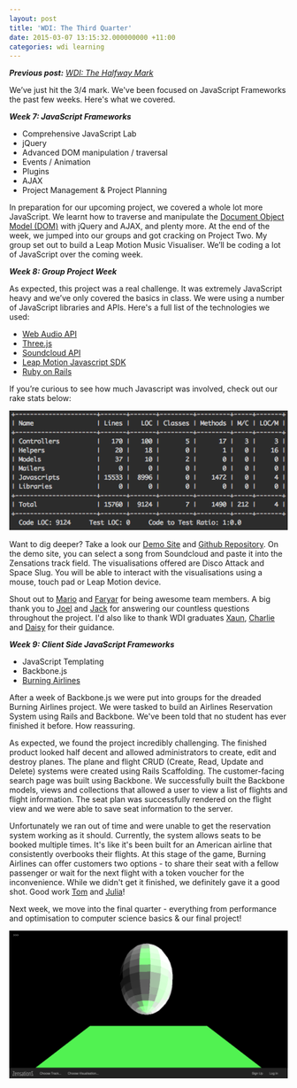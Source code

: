 ```yaml
---
layout: post
title: 'WDI: The Third Quarter'
date: 2015-03-07 13:15:32.000000000 +11:00
categories: wdi learning
---
```


_**Previous post:** [WDI: The Halfway Mark](http://www.liamdarmody.com/blog/wdi-the-halfway-mark/ "WDI: The Halfway Mark")_

We’ve just hit the 3/4 mark. We've been focused on JavaScript Frameworks the past few weeks. Here's what we covered.

_**Week 7: JavaScript Frameworks**_

*   Comprehensive JavaScript Lab
*   jQuery
*   Advanced DOM manipulation / traversal
*   Events / Animation
*   Plugins
*   AJAX
*   Project Management & Project Planning

In preparation for our upcoming project, we covered a whole lot more JavaScript. We learnt how to traverse and manipulate the [Document Object Model (DOM)](https://developer.mozilla.org/en-US/docs/Web/API/Document_Object_Model/Introduction "Document Object Model (DOM): Introduction") with jQuery and AJAX, and plenty more. At the end of the week, we jumped into our groups and got cracking on Project Two. My group set out to build a Leap Motion Music Visualiser. We’ll be coding a lot of JavaScript over the coming week.

_**Week 8: Group Project Week**_

As expected, this project was a real challenge. It was extremely JavaScript heavy and we’ve only covered the basics in class. We were using a number of JavaScript libraries and APIs. Here's a full list of the technologies we used:

* [Web Audio API](https://developer.mozilla.org/en-US/docs/Web/API/Web_Audio_API "Web Audio API")
* [Three.js](http://threejs.org/ "Three.js")
* [Soundcloud API](https://developers.soundcloud.com/docs/api "Soundcloud API")
* [Leap Motion Javascript SDK](https://developer.leapmotion.com/documentation/javascript/api/Leap_Classes.html "Leap Motion JavaScript SDK")
* [Ruby on Rails](http://rubyonrails.org/ "Ruby on Rails")

If you’re curious to see how much Javascript was involved, check out our rake stats below:

![WDI Project Two - Stats](/public/images/blog/wdi-project-two-stats.png)

Want to dig deeper? Take a look our [Demo Site](http://zensations.herokuapp.com/ "Zensations Demo Site") and [Github Repository](https://github.com/faryar88/Zensations "Zensations Github Repository"). On the demo site, you can select a song from Soundcloud and paste it into the Zensations track field. The visualisations offered are Disco Attack and Space Slug. You will be able to interact with the visualisations using a mouse, touch pad or Leap Motion device.

Shout out to [Mario](https://github.com/martimatix "Mario - Github") and [Faryar](https://github.com/faryar88 "Faryar - Github") for being awesome team members. A big thank you to [Joel](https://github.com/wofockham "Joel - Github") and [Jack](https://github.com/anonymous-wolf "Jack - Github") for answering our countless questions throughout the project. I'd also like to thank WDI graduates [Xaun](https://github.com/xaun "Xaun - Github"), [Charlie](https://github.com/charliegerard "Charlie - Github") and [Daisy](https://github.com/daisymarie128 "Daisy - Github") for their guidance.

_**Week 9: Client Side JavaScript Frameworks**_

* JavaScript Templating
* Backbone.js
* [Burning Airlines](https://gist.github.com/wofockham/7d9ef83a3362c8d4d8af "Burning Airlines")

After a week of Backbone.js we were put into groups for the dreaded Burning Airlines project. We were tasked to build an Airlines Reservation System using Rails and Backbone. We've been told that no student has ever finished it before. How reassuring.

As expected, we found the project incredibly challenging. The finished product looked half decent and allowed administrators to create, edit and destroy planes. The plane and flight CRUD (Create, Read, Update and Delete) systems were created using Rails Scaffolding. The customer-facing search page was built using Backbone. We successfully built the Backbone models, views and collections that allowed a user to view a list of flights and flight information. The seat plan was successfully rendered on the flight view and we were able to save seat information to the server.

Unfortunately we ran out of time and were unable to get the reservation system working as it should. Currently, the system allows seats to be booked multiple times. It's like it's been built for an American airline that consistently overbooks their flights. At this stage of the game, Burning Airlines can offer customers two options - to share their seat with a fellow passenger or wait for the next flight with a token voucher for the inconvenience. While we didn't get it finished, we definitely gave it a good shot. Good work [Tom](https://github.com/tomvalorsa "Tom Valorsa") and [Julia](https://github.com/julia- "Julia Ryan")!

Next week, we move into the final quarter - everything from performance and optimisation to computer science basics & our final project!

![Zensations - Visualiser](/public/images/blog/zensations-visualiser.png)